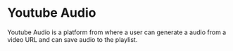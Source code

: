 # Youtube Audio
Youtube Audio is a platform from where
a user can generate a audio from a video URL
and can save audio to the playlist. 

